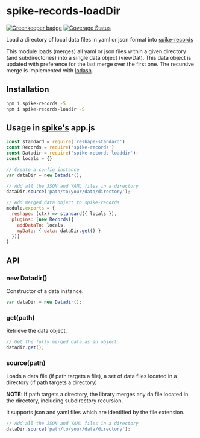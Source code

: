 # spike-records-loadDir

[![Greenkeeper badge](https://badges.greenkeeper.io/smuemd/spike-records-loadDir.svg)](https://greenkeeper.io/) [![Coverage Status](https://coveralls.io/repos/github/smuemd/spike-records-loadDir/badge.svg?branch=master)](https://coveralls.io/github/smuemd/spike-records-loadDir?branch=master)

Load a directory of local data files in yaml or json format into [spike-records](https://github.com/static-dev/spike-records)

This module loads (merges) all yaml or json files within a given directory (and subdirectories) into a single data object (viewDat). This data object is updated with preference for the last merge over the first one. The recursive merge is implemented with [lodash](https://lodash.com/docs#merge).

## Installation

```bash
npm i spike-records -S
npm i spike-records-loadir -S
```

## Usage in [spike's](https://github.com/static-dev/spike) app.js

```js
const standard = require('reshape-standard')
const Records = require('spike-records')
const Datadir = require('spike-records-loaddir');
const locals = {}

// Create a config instance
var dataDir = new Datadir();

// Add all the JSON and YAML files in a directory
dataDir.source('path/to/your/data/directory');

// Add merged data object to spike-records
module.exports = {
  reshape: (ctx) => standard({ locals }),
  plugins: [new Records({
    addDataTo: locals,
    myData: { data: dataDir.get() }
  })]
}
```

## API

### new Datadir()

Constructor of a data instance.

```js
var dataDir = new Datadir();
```

### get(path)

Retrieve the data object.

```js
// Get the fully merged data as an object
datadir.get();
```

### source(path)

Loads a data file (if path targets a file), a set of data files located in a directory (if path targets a directory)

**NOTE**: If path targets a directory, the library merges any da file located in the directory, including subdirectory recursion.

It supports json and yaml  files which are identified by the file extension.

```js
// Add all the JSON and YAML files in a directory
dataDir.source('path/to/your/data/directory');
```

